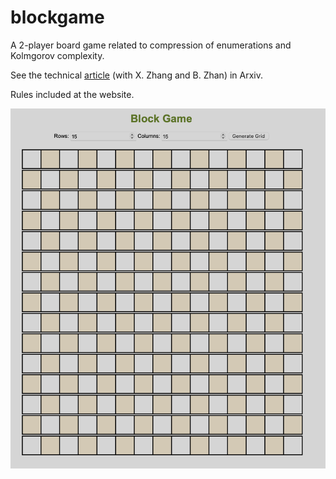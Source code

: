 # blockgame
A 2-player board game related to compression of enumerations and Kolmgorov complexity. 

See the technical [article](https://arxiv.org/abs/2304.03030) (with X. Zhang and B. Zhan) in Arxiv. 

Rules included at the website.
<p align="center">
<img width="600"  src="https://github.com/bob7/blockgame/blob/main/img/evenImgd.png">
</p>

